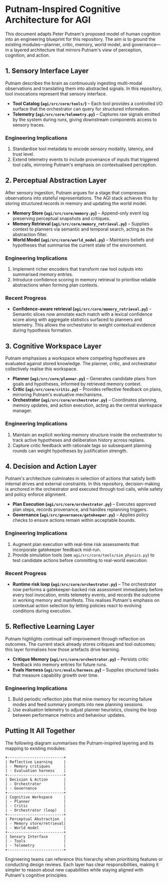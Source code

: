 # Putnam-Inspired Cognitive Architecture for AGI

This document adapts Peter Putnam's proposed model of human cognition into an
engineering blueprint for this repository. The aim is to ground the existing
modules—planner, critic, memory, world model, and governance—in a layered
architecture that mirrors Putnam's view of perception, cognition, and action.

## 1. Sensory Interface Layer

Putnam describes the brain as continuously ingesting multi-modal observations
and translating them into abstracted signals. In this repository, tool invocations
represent that sensory interface.

* **Tool Catalog (`agi/src/core/tools/`)** – Each tool provides a controlled
  I/O surface that the orchestrator can query for structured information.
* **Telemetry (`agi/src/core/telemetry.py`)** – Captures raw signals emitted by
  the system during runs, giving downstream components access to sensory traces.

### Engineering Implications

1. Standardise tool metadata to encode sensory modality, latency, and trust level.
2. Extend telemetry events to include provenance of inputs that triggered tool
   calls, mirroring Putnam's emphasis on contextualised perception.

## 2. Perceptual Abstraction Layer

After sensory ingestion, Putnam argues for a stage that compresses observations
into stateful representations. The AGI stack achieves this by storing structured
records in memory and updating the world model.

* **Memory Store (`agi/src/core/memory.py`)** – Append-only event log preserving
  perceptual snapshots and critiques.
* **Memory Retrieval (`agi/src/core/memory_retrieval.py`)** – Supplies context to
  planners via semantic and temporal search, acting as the abstraction filter.
* **World Model (`agi/src/core/world_model.py`)** – Maintains beliefs and
  hypotheses that summarise the current state of the environment.

### Engineering Implications

1. Implement richer encoders that transform raw tool outputs into summarised
   memory entries.
2. Introduce confidence scoring in memory retrieval to prioritise reliable
   abstractions when forming plan contexts.

### Recent Progress

* **Confidence-aware retrieval (`agi/src/core/memory_retrieval.py`)** – Semantic
  slices now annotate each match with a lexical confidence score along with
  aggregate statistics surfaced to planners and telemetry. This allows the
  orchestrator to weight contextual evidence during hypothesis formation.

## 3. Cognitive Workspace Layer

Putnam emphasises a workspace where competing hypotheses are evaluated against
stored knowledge. The planner, critic, and orchestrator collectively realise this
workspace.

* **Planner (`agi/src/core/planner.py`)** – Generates candidate plans from goals
  and hypotheses, informed by retrieved memory context.
* **Critic (`agi/src/core/critic.py`)** – Provides reflective feedback on plans,
  mirroring Putnam's evaluative mechanisms.
* **Orchestrator (`agi/src/core/orchestrator.py`)** – Coordinates planning,
  memory updates, and action execution, acting as the central workspace manager.

### Engineering Implications

1. Maintain an explicit working memory structure inside the orchestrator to track
   active hypotheses and deliberation history across replans.
2. Capture critic feedback with rationale tags so subsequent planning rounds can
   weight hypotheses by justification strength.

## 4. Decision and Action Layer

Putnam's architecture culminates in selection of actions that satisfy both
internal drives and external constraints. In this repository, decision-making is
anchored in the orchestrator and executed through tool calls, while safety and
policy enforce alignment.

* **Plan Execution (`agi/src/core/orchestrator.py`)** – Executes approved plan
  steps, records provenance, and handles replanning triggers.
* **Governance (`agi/src/governance/gatekeeper.py`)** – Applies policy checks to
  ensure actions remain within acceptable bounds.

### Engineering Implications

1. Augment plan execution with real-time risk assessments that incorporate
   gatekeeper feedback mid-run.
2. Provide simulation tools (see `agi/src/core/tools/sim_physics.py`) to test
   candidate actions before committing to real-world execution.

### Recent Progress

* **Runtime risk loop (`agi/src/core/orchestrator.py`)** – The orchestrator now
  performs a gatekeeper-backed risk assessment immediately before every tool
  invocation, emits telemetry events, and records the outcome in working
  memory and manifests. This realises Putnam's emphasis on contextual action
  selection by letting policies react to evolving conditions during execution.

## 5. Reflective Learning Layer

Putnam highlights continual self-improvement through reflection on outcomes.
The current stack already stores critiques and tool outcomes; this layer formalises
how those artefacts drive learning.

* **Critique Memory (`agi/src/core/orchestrator.py`)** – Persists critic feedback
  into memory entries for future runs.
* **Evals Harness (`agi/src/evals/harness.py`)** – Supplies structured tasks that
  measure capability growth over time.

### Engineering Implications

1. Build periodic reflection jobs that mine memory for recurring failure modes
   and feed summary prompts into new planning sessions.
2. Use evaluation telemetry to adjust planner heuristics, closing the loop
   between performance metrics and behaviour updates.

## Putting It All Together

The following diagram summarises the Putnam-inspired layering and its mapping to
existing modules:

```
+-------------------------+
| Reflective Learning     |
| - Memory critiques      |
| - Evaluation harness    |
+-------------------------+
| Decision & Action       |
| - Orchestrator          |
| - Governance            |
+-------------------------+
| Cognitive Workspace     |
| - Planner               |
| - Critic                |
| - Orchestrator (loop)   |
+-------------------------+
| Perceptual Abstraction  |
| - Memory store/retrieval|
| - World model           |
+-------------------------+
| Sensory Interface       |
| - Tools                 |
| - Telemetry             |
+-------------------------+
```

Engineering teams can reference this hierarchy when prioritising features or
conducting design reviews. Each layer has clear responsibilities, making it
simpler to reason about new capabilities while staying aligned with Putnam's
cognitive principles.

